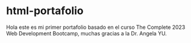 # html-portafolio
Hola este es mi primer portafolio basado en el curso The Complete 2023 Web Development Bootcamp, muchas gracias a la Dr. Angela YU.
